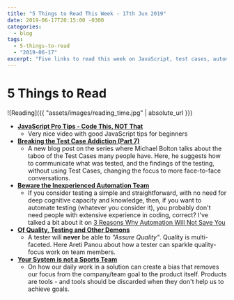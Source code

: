 ```yaml
---
title: "5 Things to Read This Week - 17th Jun 2019"
date: 2019-06-17T20:15:00 -0300
categories:
  - blog
tags:
  - 5-things-to-read
  - "2019-06-17"
excerpt: "Five links to read this week on JavaScript, test cases, automation teams, quality, and goal focus"
---
```


# 5 Things to Read

![Reading]({{ "assets/images/reading_time.jpg" | absolute_url }})

- **[JavaScript Pro Tips - Code This, NOT That](https://youtu.be/Mus_vwhTCq0)**
  - Very nice video with good JavaScript tips for beginners
- **[Breaking the Test Case Addiction (Part 7)](https://www.developsense.com/blog/2019/06/breaking-the-test-case-addiction-part-7/)**
  - A new blog post on the series where Michael Bolton talks about the taboo of the Test Cases many people have. Here, he suggests how to communicate what was tested, and the findings of the testing, without using Test Cases, changing the focus to more face-to-face conversations.
- **[Beware the Inexperienced Automation Team](https://beaufortfairmont.com/beware-the-inexperienced-automation-team/)**
  - If you consider testing a simple and straightforward, with no need for deep cognitive capacity and knowledge, then, if you want to automate testing (whatever you consider it), you probably don't need people with extensive experience in coding, correct? I've talked a bit about it on [3 Reasons Why Automation Will Not Save You](http://thatsabug.com/automation/testing/2018/11/08/why_automation_will_not_save_you.html)
- **[Of Quality, Testing and Other Demons](https://unremarkabletester.com/2019/06/10/of-quality-testing-and-other-demons/)**
  - A tester will **never** be able to _"Assure Quality"_. Quality is multi-faceted. Here Areti Panou about how a tester can sparkle quality-focus work on team members.
- **[Your System is not a Sports Team](https://blogs.dropbox.com/tech/2019/06/your-system-is-not-a-sports-team/)**
  - On how our daily work in a solution can create a bias that removes our focus from the company/team goal to the product itself. Products are tools - and tools should be discarded when they don't help us to achieve goals.
